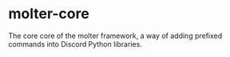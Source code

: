 # molter-core
The core core of the molter framework, a way of adding prefixed commands into Discord Python libraries.
